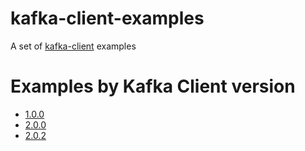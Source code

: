 # kafka-client-examples

A set of [kafka-client][1] examples 

[1]: https://github.com/mageddo-projects/kafka-client

# Examples by Kafka Client version

* [1.0.0](https://github.com/mageddo-projects/kafka-client-examples/tree/v1.0.0)
* [2.0.0](https://github.com/mageddo-projects/kafka-client-examples/tree/v2.0.0)
* [2.0.2](https://github.com/mageddo-projects/kafka-client-examples/tree/v2.0.2)
